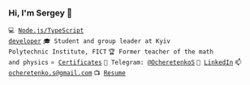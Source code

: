 <h3> Hi, I'm Sergey 👋 </h3>
 
<code>💻 [Node.js/TypeScript developer](https://github.com/SergeyOcheretenko/LearningProgramming)</code>
<code>🎓 Student and group leader at Kyiv Polytechnic Institute, FICT</code>
<code>🏆 Former teacher of the math and physics</code>
<code>⭐ [Certificates](https://github.com/SergeyOcheretenko/Certificates)</code>
<code>💬 Telegram: [@OcheretenkoS](https://telegram.me/OcheretenkoS)</code>
<code>🔭 [LinkedIn](https://www.linkedin.com/in/sergeyocheretenko/)</code>
<code>📫 [ocheretenko.s@gmail.com](mailto:ocheretenko.s@gmail.com)</code>
<code>📺 [Resume](https://sergeyocheretenko.github.io/Resume/)</code>

